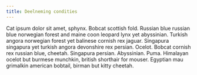 ```yaml
---
title: Deelneming condities
---
```

<!-- cspell:disable-->
Cat ipsum dolor sit amet, sphynx. Bobcat scottish fold. Russian blue russian blue norwegian forest and maine coon leopard lynx yet abyssinian.
Turkish angora norwegian forest yet balinese cornish rex jaguar. Singapura singapura yet turkish angora devonshire rex persian.
Ocelot. Bobcat cornish rex russian blue, cheetah. Singapura persian. Abyssinian. Puma. Himalayan ocelot but burmese munchkin,
british shorthair for mouser. Egyptian mau grimalkin american bobtail, birman but kitty cheetah.
<!-- cspell:enable-->
